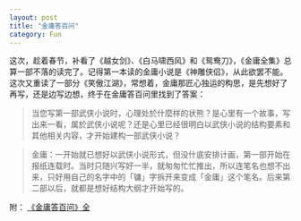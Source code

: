 ```yaml
---
layout: post
title: "金庸答百问"
category: Fun
---
```


这次，趁着春节，补看了《越女剑》、《白马啸西风》和《鸳鸯刀》，《金庸全集》总算一部不落的读完了。记得第一本读的金庸小说是《神雕侠侣》，从此欲罢不能。这次又重读了一部分《笑傲江湖》，常想着，金庸那匠心独运的构思，是先想好了再写，还是边写边想，终于在金庸答百问里找到了答案：

<!-- more -->

> 当您写第一部武侠小说时，心理处於什麼样的状熊？是心里有一个故事，写出来一看，属於武侠小说呢？还是心里已经很明白以武侠小说的结构要素和其他相关内容，才开始建构一部武侠小说？

> 金庸：一开始就已想好以武侠小说形式，但没什底安排计画，第一部开始在报纸连载时。当时只随兴写好一半，就匆匆忙忙推出，所以连笔名也想不出来，只好用自己的名字中的「镛」字拆开来变成「金庸」这个笔名。后来第二部以后，就都是想好结构大纲才开始写的。


附：
[《金庸答百问》全](http://tieba.baidu.com/p/676975481)